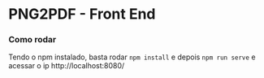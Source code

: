 # PNG2PDF - Front End

### Como rodar

Tendo o npm instalado, basta rodar ```npm install``` e depois ```npm run serve``` e acessar o ip http://localhost:8080/
